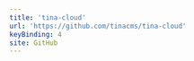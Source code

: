 ```yaml
---
title: 'tina-cloud'
url: 'https://github.com/tinacms/tina-cloud'
keyBinding: 4
site: GitHub
---
```


